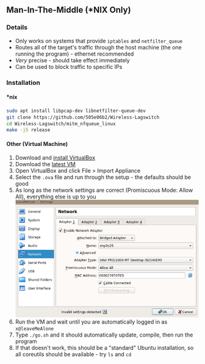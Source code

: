 ## Man-In-The-Middle (\*NIX Only)
### Details
* Only works on systems that provide `iptables` and `netfilter_queue`
* Routes all of the target's traffic through the host machine (the one running the program) - ethernet recommended
* *Very* precise - should take effect immediately
* Can be used to block traffic to specific IPs

### Installation
#### \*nix
```bash
sudo apt install libpcap-dev libnetfilter-queue-dev
git clone https://github.com/505e06b2/Wireless-Lagswitch
cd Wireless-Lagswitch/mitm_nfqueue_linux
make -j5 release
```

#### Other (Virtual Machine)
1. Download and [install VirtualBox](https://www.virtualbox.org)
2. Download the [latest VM](https://github.com/505e06b2/Wireless-Lagswitch/releases)
3. Open VirtualBox and click File > Import Appliance
4. Select the `.ova` file and run through the setup - the defaults should be good
5. As long as the network settings are correct (Promiscuous Mode: Allow All), everything else is up to you
![](https://raw.githubusercontent.com/505e06b2/Wireless-Lagswitch/master/mitm_nfqueue_linux/virtualbox_network.png)
6. Run the VM and wait until you are automatically logged in as `x@leaveMeAlone`
7. Type `./go.sh` and it should automatically update, compile, then run the program
8. If that doesn't work, this should be a "standard" Ubuntu installation, so all coreutils should be available - try `ls` and `cd`
